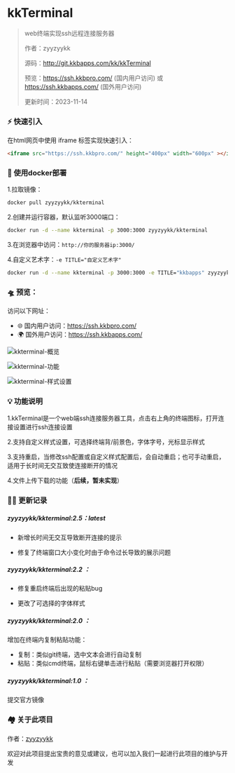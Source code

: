 # kkTerminal

> web终端实现ssh远程连接服务器
>
> 作者：zyyzyykk
>
> 源码：http://git.kkbapps.com/kk/kkTerminal
>
> 预览：https://ssh.kkbpro.com/	(国内用户访问)	或	https://ssh.kkbapps.com/	(国外用户访问)
>
> 更新时间：2023-11-14
>

### **⚡** 快速引入

在html网页中使用 iframe 标签实现快速引入：

```html
<iframe src="https://ssh.kkbpro.com/" height="400px" width="600px" ></iframe>
```

### 💪 使用docker部署

1.拉取镜像：

```sh
docker pull zyyzyykk/kkterminal
```

2.创建并运行容器，默认监听3000端口：

```sh
docker run -d --name kkterminal -p 3000:3000 zyyzyykk/kkterminal
```

3.在浏览器中访问：`http://你的服务器ip:3000/`

4.自定义艺术字：`-e TITLE="自定义艺术字"`

```sh
docker run -d --name kkterminal -p 3000:3000 -e TITLE="kkbapps" zyyzyykk/kkterminal
```

### 🛸 预览：

访问以下网址：

- 🌐 国内用户访问：https://ssh.kkbpro.com/
- 🌍 国外用户访问：https://ssh.kkbapps.com/

![kkterminal-概览](https://img.kkbapps.com/kkterminal-show.png)

![kkterminal-功能](https://img.kkbapps.com/kkterminal-2.jpg)

![kkterminal-样式设置](https://img.kkbapps.com/kkterminal-3.jpg)

### 💡 功能说明

1.kkTerminal是一个web端ssh连接服务器工具，点击右上角的终端图标，打开连接设置进行ssh连接设置

2.支持自定义样式设置，可选择终端背/前景色，字体字号，光标显示样式

3.支持重启，当修改ssh配置或自定义样式配置后，会自动重启；也可手动重启，适用于长时间无交互致使连接断开的情况

4.文件上传下载的功能（**后续，暂未实现**）

### 👨‍💻 更新记录

##### zyyzyykk/kkterminal:2.5：latest

- 新增长时间无交互导致断开连接的提示

- 修复了终端窗口大小变化时由于命令过长导致的展示问题

##### zyyzyykk/kkterminal:2.2 ：

- 修复重启终端后出现的粘贴bug

- 更改了可选择的字体样式

##### zyyzyykk/kkterminal:2.0 ：

增加在终端内复制粘贴功能：

- 复制：类似git终端，选中文本会进行自动复制
- 粘贴：类似cmd终端，鼠标右键单击进行粘贴（需要浏览器打开权限）

##### zyyzyykk/kkterminal:1.0 ：

提交官方镜像

### 🏘️ 关于此项目

作者：[zyyzyykk](https://github.com/zyyzyykk/)

欢迎对此项目提出宝贵的意见或建议，也可以加入我们一起进行此项目的维护与开发
